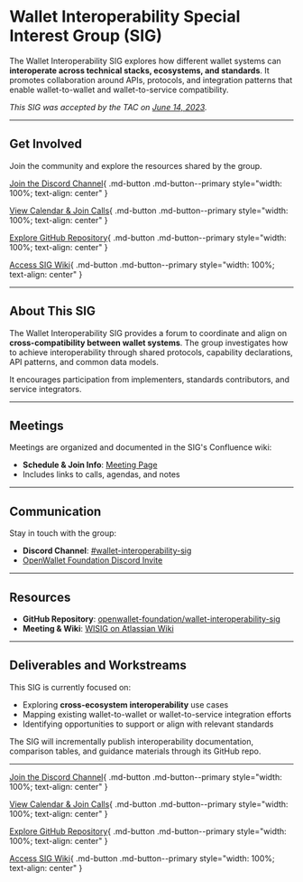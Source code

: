 [//]: # (SPDX-License-Identifier: CC-BY-4.0)

# Wallet Interoperability Special Interest Group (SIG)

The Wallet Interoperability SIG explores how different wallet systems can **interoperate across technical stacks, ecosystems, and standards**. It promotes collaboration around APIs, protocols, and integration patterns that enable wallet-to-wallet and wallet-to-service compatibility.

_This SIG was accepted by the TAC on [June 14, 2023](../meetings/2023/2023-06-14.md)._

---

## Get Involved

Join the community and explore the resources shared by the group.

<div class="grid" markdown>

[Join the Discord Channel](https://discord.com/channels/1022962884864643214/1291067233967149150){ .md-button .md-button--primary style="width: 100%; text-align: center" }

[View Calendar & Join Calls](https://lf-openwallet-foundation.atlassian.net/wiki/spaces/GROUP/pages/45056001/WISIG+Wallet+Interoperability+SIG){ .md-button .md-button--primary style="width: 100%; text-align: center" }

[Explore GitHub Repository](https://github.com/openwallet-foundation/wallet-interoperability-sig){ .md-button .md-button--primary style="width: 100%; text-align: center" }

[Access SIG Wiki](https://lf-openwallet-foundation.atlassian.net/wiki/spaces/GROUP/pages/45056001/WISIG+Wallet+Interoperability+SIG){ .md-button .md-button--primary style="width: 100%; text-align: center" }

</div>

---

## About This SIG

The Wallet Interoperability SIG provides a forum to coordinate and align on **cross-compatibility between wallet systems**. The group investigates how to achieve interoperability through shared protocols, capability declarations, API patterns, and common data models.

It encourages participation from implementers, standards contributors, and service integrators.

---

## Meetings

Meetings are organized and documented in the SIG's Confluence wiki:

- **Schedule & Join Info**: [Meeting Page](https://lf-openwallet-foundation.atlassian.net/wiki/spaces/GROUP/pages/45056001/WISIG+Wallet+Interoperability+SIG)
- Includes links to calls, agendas, and notes

---

## Communication

Stay in touch with the group:

- **Discord Channel**: [#wallet-interoperability-sig](https://discord.com/channels/1022962884864643214/1291067233967149150)
- [OpenWallet Foundation Discord Invite](https://discord.gg/openwalletfoundation)

---

## Resources

- **GitHub Repository**: [openwallet-foundation/wallet-interoperability-sig](https://github.com/openwallet-foundation/wallet-interoperability-sig)
- **Meeting & Wiki**: [WISIG on Atlassian Wiki](https://lf-openwallet-foundation.atlassian.net/wiki/spaces/GROUP/pages/45056001/WISIG+Wallet+Interoperability+SIG)

---

## Deliverables and Workstreams

This SIG is currently focused on:

- Exploring **cross-ecosystem interoperability** use cases
- Mapping existing wallet-to-wallet or wallet-to-service integration efforts
- Identifying opportunities to support or align with relevant standards

The SIG will incrementally publish interoperability documentation, comparison tables, and guidance materials through its GitHub repo.

---

<div class="grid" markdown>

[Join the Discord Channel](https://discord.com/channels/1022962884864643214/1291067233967149150){ .md-button .md-button--primary style="width: 100%; text-align: center" }

[View Calendar & Join Calls](https://lf-openwallet-foundation.atlassian.net/wiki/spaces/GROUP/pages/45056001/WISIG+Wallet+Interoperability+SIG){ .md-button .md-button--primary style="width: 100%; text-align: center" }

[Explore GitHub Repository](https://github.com/openwallet-foundation/wallet-interoperability-sig){ .md-button .md-button--primary style="width: 100%; text-align: center" }

[Access SIG Wiki](https://lf-openwallet-foundation.atlassian.net/wiki/spaces/GROUP/pages/45056001/WISIG+Wallet+Interoperability+SIG){ .md-button .md-button--primary style="width: 100%; text-align: center" }

</div>
